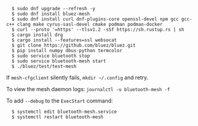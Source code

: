 
```
  $ sudo dnf upgrade --refresh -y
  $ sudo dnf install bluez-mesh
  $ sudo dnf install curl dnf-plugins-core openssl-devel npm gcc gcc-c++ clang make cyrus-sasl-devel cmake podman podman-docker
  $ curl --proto '=https' --tlsv1.2 -sSf https://sh.rustup.rs | sh
  $ cargo install drg
  $ cargo install --features=ssl websocat
  $ git clone https://github.com/bluez/bluez.git
  $ pip install numpy dbus-python termcolor
  $ sudo service bluetooth stop
  $ sudo service bluetooth-mesh start
  $ ./bluez/test/test-mesh

```

If `mesh-cfgclient` silently fails, `mkdir ~/.config` and retry.

To view the mesh daemon logs: `journalctl -u bluetooth-mesh -f`

To add `--debug` to the `ExecStart` command:

```
  $ systemctl edit bluetooth-mesh.service
  $ systemctl restart bluetooth-mesh
```
